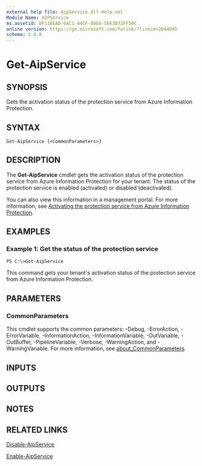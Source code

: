 ```yaml
---
external help file: AipService.dll-Help.xml
Module Name: AIPService
ms.assetid: DF116EAD-6AC1-44CF-89E6-5E63D72FF58C
online version: https://go.microsoft.com/fwlink/?linkid=2044945
schema: 2.0.0
---
```


# Get-AipService

## SYNOPSIS
Gets the activation status of the protection service from Azure Information Protection.

## SYNTAX

```
Get-AipService [<CommonParameters>]
```

## DESCRIPTION
The **Get-AipService** cmdlet gets the activation status of the protection service from Azure Information Protection for your tenant. The status of the protection service is enabled (activated) or disabled (deactivated).

You can also view this information in a management portal. For more information, see [Activating the protection service from Azure Information Protection](https://docs.microsoft.com/information-protection/deploy-use/activate-service).

## EXAMPLES

### Example 1: Get the status of the protection service
```
PS C:\>Get-AipService
```

This command gets your tenant's activation status of the protection service from Azure Information Protection.

## PARAMETERS

### CommonParameters
This cmdlet supports the common parameters: -Debug, -ErrorAction, -ErrorVariable, -InformationAction, -InformationVariable, -OutVariable, -OutBuffer, -PipelineVariable, -Verbose, -WarningAction, and -WarningVariable. For more information, see [about_CommonParameters](https://go.microsoft.com/fwlink/?LinkID=113216).

## INPUTS

## OUTPUTS

## NOTES

## RELATED LINKS

[Disable-AipService](./Disable-AipService.md)

[Enable-AipService](./Enable-AipService.md)


